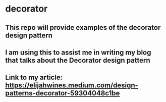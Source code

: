 # decorator

## This repo will provide examples of the decorator design pattern

## I am using this to assist me in writing my blog that talks about the Decorator design pattern

## Link to my article: https://elijahwines.medium.com/design-patterns-decorator-59304048c1be